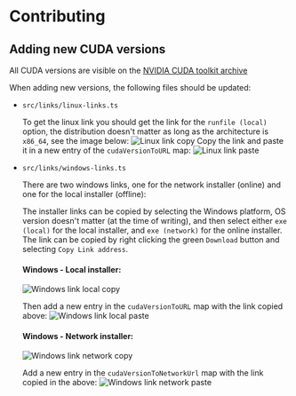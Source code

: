 # Contributing

## Adding new CUDA versions

All CUDA versions are visible on the
[NVIDIA CUDA toolkit archive](https://developer.nvidia.com/cuda-toolkit-archive)

When adding new versions, the following files should be updated:

- `src/links/linux-links.ts`

  To get the linux link you should get the link for the `runfile (local)`
  option, the distribution doesn't matter as long as the architecture is
  `x86_64`, see the image below: ![Linux link copy](images/linux-link.jpg) Copy
  the link and paste it in a new entry of the `cudaVersionToURL` map:
  ![Linux link paste](images/linux-link-code.jpg)

- `src/links/windows-links.ts`

  There are two windows links, one for the network installer (online) and one
  for the local installer (offline):

  The installer links can be copied by selecting the Windows platform, OS
  version doesn't matter (at the time of writing), and then select either
  `exe (local)` for the local installer, and `exe (network)` for the online
  installer. The link can be copied by right clicking the green `Download`
  button and selecting `Copy Link address`.

  #### Windows - Local installer:

  ![Windows link local copy](images/windows-link-local.jpg)

  Then add a new entry in the `cudaVersionToURL` map with the link copied above:
  ![Windows link local paste](images/windows-link-local-code.jpg)

  #### Windows - Network installer:

  ![Windows link network copy](images/windows-link-network.jpg)

  Add a new entry in the `cudaVersionToNetworkUrl` map with the link copied in
  the above: ![Windows link network paste](images/windows-link-network-code.jpg)
